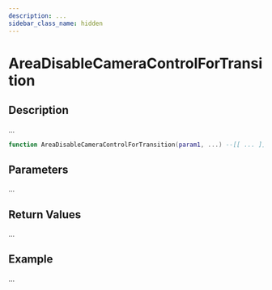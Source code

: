 ```yaml
---
description: ...
sidebar_class_name: hidden
---
```


# AreaDisableCameraControlForTransition

## Description

...

```lua
function AreaDisableCameraControlForTransition(param1, ...) --[[ ... ]] end
```

## Parameters

...

## Return Values

...

## Example

...

